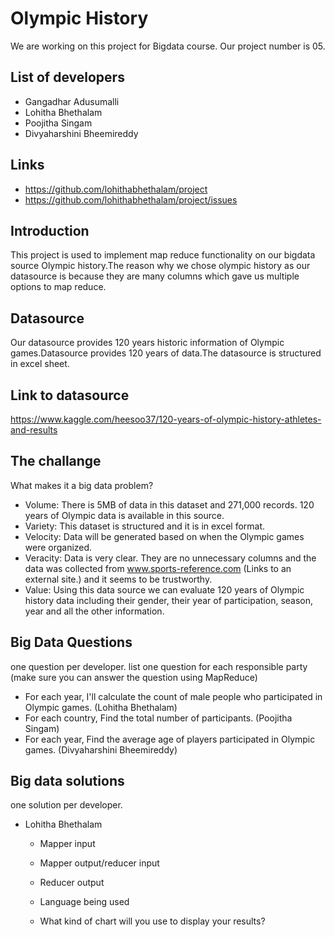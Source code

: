 # Olympic History
We are working on this project for Bigdata course. Our project number is 05. 
## List of developers
- Gangadhar Adusumalli
- Lohitha Bhethalam
- Poojitha Singam
- Divyaharshini Bheemireddy
## Links
- https://github.com/lohithabhethalam/project
- https://github.com/lohithabhethalam/project/issues
## Introduction
This project is used to implement map reduce functionality on our bigdata source Olympic history.The reason why we chose olympic history as our datasource is because they are many columns which gave us multiple options to map reduce.
## Datasource
Our datasource provides 120 years historic information of Olympic games.Datasource provides 120 years of data.The datasource is structured in excel sheet. 
## Link to datasource
https://www.kaggle.com/heesoo37/120-years-of-olympic-history-athletes-and-results
## The challange
What makes it a big data problem? 
- Volume: There is 5MB of data in this dataset and 271,000 records. 120 years of Olympic data is available in this source.
- Variety: This dataset is structured and it is in excel format.
- Velocity: Data will be generated based on when the Olympic games were organized.  
- Veracity: Data is very clear. They are no unnecessary columns and the data was collected from www.sports-reference.com (Links to an external site.) and it seems to be trustworthy.
- Value: Using this data source we can evaluate 120 years of Olympic history data including their gender, their year of participation, season, year and all the other information.
## Big Data Questions
one question per developer. list one question for each responsible party (make sure you can answer the question using MapReduce)
- For each year, I'll calculate the count of male people who participated in Olympic games. (Lohitha Bhethalam)
- For each country, Find the total number of participants. (Poojitha Singam) 
- For each year, Find the average age of players participated in Olympic games. (Divyaharshini Bheemireddy)

## Big data solutions
one solution per developer.
- Lohitha Bhethalam
  * Mapper input

  * Mapper output/reducer input
  * Reducer output
  * Language being used
  * What kind of chart will you use to display your results?  
